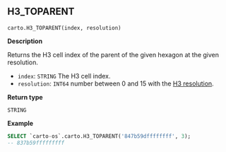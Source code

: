 ## H3_TOPARENT

```sql:signature
carto.H3_TOPARENT(index, resolution)
```

**Description**

Returns the H3 cell index of the parent of the given hexagon at the given resolution.

* `index`: `STRING` The H3 cell index.
* `resolution`: `INT64` number between 0 and 15 with the [H3 resolution](https://h3geo.org/docs/core-library/restable).

**Return type**

`STRING`


**Example**


```sql
SELECT `carto-os`.carto.H3_TOPARENT('847b59dffffffff', 3);
-- 837b59fffffffff
```